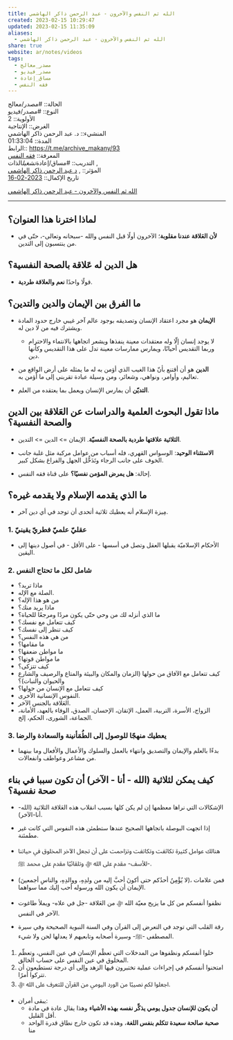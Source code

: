 ```yaml
---  
title: الله ثم النفس والآخرون - عبد الرحمن ذاكر الهاشمي  
created: 2023-02-15 10:29:47  
updated: 2023-02-15 11:35:09  
aliases:  
  - الله ثم النفس والآخرون - عبد الرحمن ذاكر الهاشمي  
share: true  
website: ar/notes/videos  
tags:  
  - مصدر_معالج  
  - مصدر_فيديو  
  - مساق_إعادة  
  - فقه النفس  
---  
```

  
  
  
الحالة:: #مصدر/معالج    
النوع:: #مصدر/فيديو  
اﻷولوية:: 2    
الغرض:: الإنتاجية    
المنشيء:: د. عبد الرحمن ذاكر الهاشمي    
المدة:: 01:33:04    
الرابط:: <https://t.me/archive_makany/93>    
المعرفة:: [فقه النفس](%D9%81%D9%82%D9%87%20%D8%A7%D9%84%D9%86%D9%81%D8%B3.md)    
التدريب:: #مساق/إعادة*تشغيل*الذات ,    
المؤثر:: , [د عبد الرحمن ذاكر الهاشمي](%D8%AF%20%D8%B9%D8%A8%D8%AF%20%D8%A7%D9%84%D8%B1%D8%AD%D9%85%D9%86%20%D8%B0%D8%A7%D9%83%D8%B1%20%D8%A7%D9%84%D9%87%D8%A7%D8%B4%D9%85%D9%8A.md)    
تاريخ اﻹكمال:: [2023-02-16](2023-02-16.md)  
  
[الله ثم النفس والآخرون - عبد الرحمن ذاكر الهاشمي](https://t.me/archive_makany/93)  
  
---  
  
## لماذا اخترنا هذا العنوان؟  
  
- **ﻷن العَلاقة عندنا مقلوبة**؛ الآخرون أولًا قبل النفس والله -سبحانه وتعالى-، حتّى في من ينتسبون إلى التدين.  
  
## هل الدين له عَلاقة بالصحة النفسية؟  
  
- قولًا واحدًا **نعم والعلاقة طردية**.  
  
## ما الفرق بين الإيمان والدين والتدين؟  
  
- **الإيمان** هو مجرد اعتقاد الإنسان وتصديقه بوجود عالم آخر غيبي خارج حدود المادة ويشترك فيه من لا دين له.  
  - لا يوجد إنسان إلّا وله معتقدات معينة ينفذها ويشعر اتجاهها بالانتماء والاحترام وربما التقديس أحيانًا، ويمارس ممارسات معينة تدل على هذا التقديس وكأنها دين.  
- **الدين** هو أن أقتنع بأنّ هذا الغيب الذي أؤمن به له ما يمثله على أرض الواقع من تعاليم، وأوامر، ونواهي، وشعائر، ومن وسيلة عبادة تقربني إلى ما أؤمن به.  
  
- **التديّن** أن يمارس الإنسان ويعمل بما يعتقده من العلم.  
  
## ماذا تقول البحوث العلمية والدراسات عن العَلاقة بين الدين والصحة النفسية؟  
  
- **الثلاثية علاقتها طردية بالصحة النفسيّة**. اﻹيمان => الدين => التدين.  
  
- **الاستثناء الوحيد**: الوسواس القهري، فله أسباب من عوامل مركبة مثل غلبة جانب الخوف على جانب الرجاء وتَدَخُّل الجهل والفراغ بشكل كبير.  
  
- إحالة: **هل يمرض المؤمن نفسيًا؟** على قناة فقه النفس.  
  
## ما الذي يقدمه الإسلام ولا يقدمه غيره؟  
  
- مِيزة الإسلام أنه يعطيك ثلاثية أتحدى أن توجد في أي دين آخر.  
  
### 1. عقليّ علميّ فطريّ يقينيّ  
  
- الأحكام الإسلاميّة يقبلها العقل وتصل في أسسها - على الأقل - في أصول دينها إلى اليقين.  
  
### 2. شامل لكل ما تحتاج النفس  
  
- ماذا تريد؟  
- الصلة مع الإله.  
- من هو هذا الإله؟  
- ماذا يريد منك؟  
- ما الذي أنزله لك من وحي حتّى يكون مردًا ومرجعًا للحياة؟  
- كيف تتعامل مع نفسك؟  
- كيف تنظر إلى نفسك؟  
- من هي هذه النفس؟  
- ما مقامها؟  
- ما مواطن ضعفها؟  
- ما مواطن قوتها؟  
- كيف تتزكى؟  
- كيف تتعامل مع الآفاق من حولها (الزمان والمكان والبيئة والمتاع والرصيف والشارع والحيوان والنبات)؟  
- كيف تتعامل مع الإنسان من حولها؟  
- النفوس الإنسانية الأخرى.  
- العَلاقة بالجنس الآخر.  
- الزواج، الأسرة، التربية، العمل، الإتقان، الإحسان، الصدق، الوفاء بالعهد، الأمانة، الجماعة، الشورى، الحكم، إلخ.  
  
### 3. يعطيك منهجًا للوصول إلى الطُمَأنينة والسعادة والرضا  
  
- بدءًا بالعلم والإيمان والتصديق وانتهاء بالعمل والسلوك والأعمال والأفعال وما بينهما من مشاعر وعواطف وانفعالات.  
  
## كيف يمكن لثلاثية (الله - أنا - الآخر) أن تكون سببا في بناء صحة نفسية؟  
  
- الإشكالات التي نراها معظمها إن لم يكن كلها بسبب انقلاب هذه العَلاقة الثلاثية (الله-أنا-الآخر).  
  
- إذا اتجهت البوصلة باتجاهها الصحيح عندها ستطمئن هذه النفوس التي كانت غير مطمئنة.  
  
- هنالك عوامل كثيرة تكاثفت وتكاتفت وتزاحمت على أن تجعل الآخر المخلوق في حياتنا -للأسف- مقدم على الله ﷻ وتلقائيًا مقدم على محمد ﷺ.  
  
- (لا يُؤْمِنُ أحدُكم حتى أكونَ أحبَّ إليه من ولدِهِ، ووالدِهِ، والناسِ أجمعينَ)، فمن علامات الإيمان أن يكون الله ورسوله أحب إليك مما سواهما.  
  
- نظفوا أنفسكم من كل ما يزيح معيّة الله ﷻ من العَلاقة -جل في علاه- ويملأ طاغوت الآخر في النفس.  
  
- رقة القلب التي توجد في التعرض إلى القرآن وفي السنة النبوية الصحيحة وفي سيرة المصطفى -ﷺ- وسيرة أصحابه وتابعيهم لا يعدلها لحن ولا شيء.  
  
1. خلوا أنفسكم ونظفوها من المدخلات التي تعظْم الإنسان في عين النفس، وتعظّم المخلوق في عين النفس على حساب الخالق.  
2. امتحنوا أنفسكم في إجراءات عملية تختبرون فيها الزهد وإلى أي درجة تستطيعون أن تتركوا أمرًا.  
3. اجعلوا لكم نصيبًا من الورد اليومي من القرآن للتعرف على الله ﷻ.  
  
- يبقى أمران:  
  - **أن يكون للإنسان جدول يومي يذكِّر نفسه بهذه الأشياء** وهذا يقال عادة في مادة أقل القليل.  
  - **صحبة صالحة سعيدة تتكلم بنفس اللغة**، وهذه قد تكون خارج نطاق قدرة الواحد منا  
